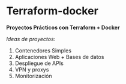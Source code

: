 # Terraform-docker
**Proyectos Prácticos con Terraform + Docker**

_Ideas de proyectos:_

1. Contenedores Simples
2. Aplicaciones Web + Bases de datos
3. Despliegue de APIs
4. VPN y proxys
5. Monitorización
